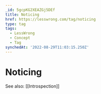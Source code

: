 ```yaml
---
_id: 5gcpKG2XEAZGj5DEf
title: Noticing
href: https://lesswrong.com/tag/noticing
type: tag
tags:
  - LessWrong
  - Concept
  - Tag
synchedAt: '2022-08-29T11:03:15.250Z'
---
```

# Noticing

See also: [[Introspection]]